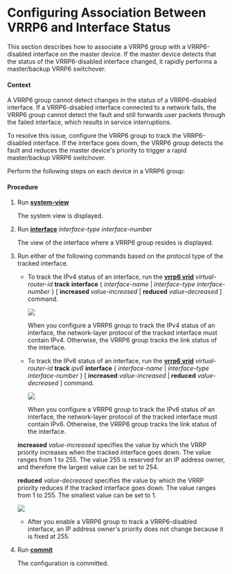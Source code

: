 Configuring Association Between VRRP6 and Interface Status
==========================================================

This section describes how to associate a VRRP6 group with a VRRP6-disabled interface on the master device. If the master device detects that the status of the VRRP6-disabled interface changed, it rapidly performs a master/backup VRRP6 switchover.

#### Context

A VRRP6 group cannot detect changes in the status of a VRRP6-disabled interface. If a VRRP6-disabled interface connected to a network fails, the VRRP6 group cannot detect the fault and still forwards user packets through the failed interface, which results in service interruptions.

To resolve this issue, configure the VRRP6 group to track the VRRP6-disabled interface. If the interface goes down, the VRRP6 group detects the fault and reduces the master device's priority to trigger a rapid master/backup VRRP6 switchover.

Perform the following steps on each device in a VRRP6 group:


#### Procedure

1. Run [**system-view**](cmdqueryname=system-view)
   
   
   
   The system view is displayed.
2. Run [**interface**](cmdqueryname=interface) *interface-type* *interface-number*
   
   
   
   The view of the interface where a VRRP6 group resides is displayed.
3. Run either of the following commands based on the protocol type of the tracked interface.
   
   
   * To track the IPv4 status of an interface, run the [**vrrp6 vrid**](cmdqueryname=vrrp6+vrid) *virtual-router-id* **track** **interface** { *interface-name* | *interface-type* *interface-number* } [ **increased** *value-increased* | **reduced** *value-decreased* ] command.
     
     ![](../../../../public_sys-resources/note_3.0-en-us.png) 
     
     When you configure a VRRP6 group to track the IPv4 status of an interface, the network-layer protocol of the tracked interface must contain IPv4. Otherwise, the VRRP6 group tracks the link status of the interface.
   * To track the IPv6 status of an interface, run the [**vrrp6 vrid**](cmdqueryname=vrrp6+vrid) *virtual-router-id* **track** *ipv6* **interface** { *interface-name* | *interface-type* *interface-number* } [ **increased** *value-increased* | **reduced** *value-decreased* ] command.
     
     ![](../../../../public_sys-resources/note_3.0-en-us.png) 
     
     When you configure a VRRP6 group to track the IPv6 status of an interface, the network-layer protocol of the tracked interface must contain IPv6. Otherwise, the VRRP6 group tracks the link status of the interface.
   
   
   
   **increased** *value-increased* specifies the value by which the VRRP priority increases when the tracked interface goes down. The value ranges from 1 to 255. The value 255 is reserved for an IP address owner, and therefore the largest value can be set to 254.
   
   **reduced** *value-decreased* specifies the value by which the VRRP priority reduces if the tracked interface goes down. The value ranges from 1 to 255. The smallest value can be set to 1.
   
   ![](../../../../public_sys-resources/note_3.0-en-us.png) 
   * After you enable a VRRP6 group to track a VRRP6-disabled interface, an IP address owner's priority does not change because it is fixed at 255.
4. Run [**commit**](cmdqueryname=commit)
   
   
   
   The configuration is committed.